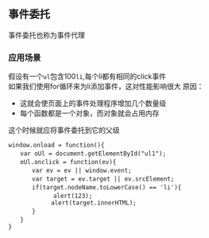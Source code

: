 ## 事件委托

事件委托也称为事件代理


### 应用场景

假设有一个```ul```包含100```li```,每个li都有相同的click事件  
如果我们使用for循环来为li添加事件，这对性能影响很大 原因：

- 这就会使页面上的事件处理程序增加几个数量级
- 每个函数都是一个对象，而对象就会占用内存

这个时候就应将事件委托到它的父级

```
window.onload = function(){
　　var oUl = document.getElementById("ul1");
　　oUl.onclick = function(ev){
　　　　var ev = ev || window.event;
　　　　var target = ev.target || ev.srcElement;
　　　　if(target.nodeName.toLowerCase() == 'li'){
　 　　　　　　alert(123);
            alert(target.innerHTML);
　　　　}
　　}
}
```
